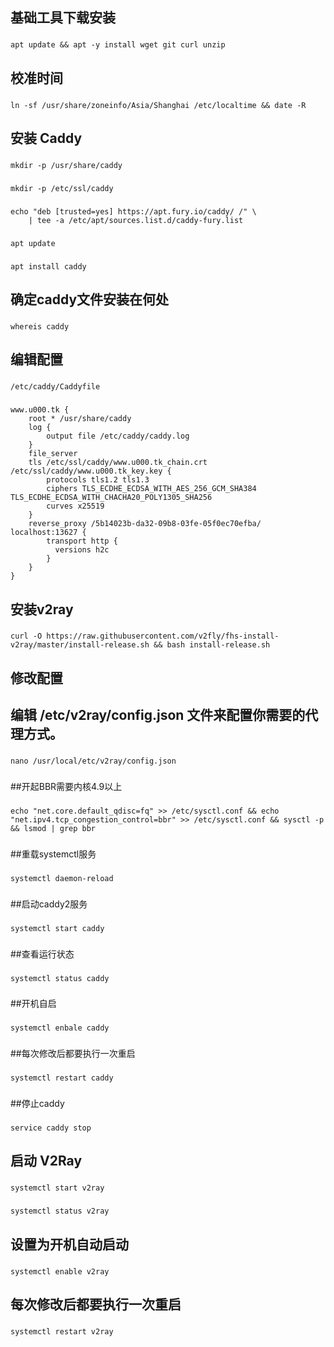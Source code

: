 
## 基础工具下载安装
###
    apt update && apt -y install wget git curl unzip
###

## 校准时间
###
    ln -sf /usr/share/zoneinfo/Asia/Shanghai /etc/localtime && date -R
###
## 安装 Caddy
###
    mkdir -p /usr/share/caddy
###
###
    mkdir -p /etc/ssl/caddy
###

###
    echo "deb [trusted=yes] https://apt.fury.io/caddy/ /" \
        | tee -a /etc/apt/sources.list.d/caddy-fury.list
###
###
    apt update
###
###
    apt install caddy
###

## 确定caddy文件安装在何处
###
    whereis caddy
###
## 编辑配置
###
    /etc/caddy/Caddyfile
###
###
    www.u000.tk {
	    root * /usr/share/caddy
        log {
            output file /etc/caddy/caddy.log
        }
	    file_server
	    tls /etc/ssl/caddy/www.u000.tk_chain.crt /etc/ssl/caddy/www.u000.tk_key.key {
		    protocols tls1.2 tls1.3
		    ciphers TLS_ECDHE_ECDSA_WITH_AES_256_GCM_SHA384 TLS_ECDHE_ECDSA_WITH_CHACHA20_POLY1305_SHA256
		    curves x25519
	    }
	    reverse_proxy /5b14023b-da32-09b8-03fe-05f0ec70efba/ localhost:13627 {
            transport http {
              versions h2c
            }
	    }
    }
###

## 安装v2ray
###
    curl -O https://raw.githubusercontent.com/v2fly/fhs-install-v2ray/master/install-release.sh && bash install-release.sh
###

## 修改配置
## 编辑 /etc/v2ray/config.json 文件来配置你需要的代理方式。
###
    nano /usr/local/etc/v2ray/config.json
###

##开起BBR需要内核4.9以上
###
    echo "net.core.default_qdisc=fq" >> /etc/sysctl.conf && echo "net.ipv4.tcp_congestion_control=bbr" >> /etc/sysctl.conf && sysctl -p && lsmod | grep bbr
###

##重载systemctl服务
###
    systemctl daemon-reload
###


##启动caddy2服务
###
    systemctl start caddy
###
##查看运行状态
###
    systemctl status caddy
###
##开机自启
###
    systemctl enbale caddy
###

##每次修改后都要执行一次重启
###
    systemctl restart caddy
###

##停止caddy
###
    service caddy stop
###
## 启动 V2Ray

###
    systemctl start v2ray
###

###
    systemctl status v2ray
###

## 设置为开机自动启动
###
    systemctl enable v2ray
###

## 每次修改后都要执行一次重启
 ###
    systemctl restart v2ray
###

